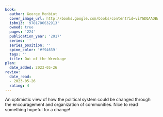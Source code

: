 ```yaml
---
book:
  author: George Monbiot
  cover_image_url: http://books.google.com/books/content?id=viYGDQAAQBAJ&printsec=frontcover&img=1&zoom=1&edge=curl&source=gbs_api
  isbn13: '9781786632913'
  owned: true
  pages: '224'
  publication_year: '2017'
  series: ''
  series_position: ''
  spine_color: '#f94639'
  tags: ''
  title: Out of the Wreckage
plan:
  date_added: 2023-05-26
review:
  date_read:
  - 2023-05-26
  rating: 4
---
```

An optimistic view of how the political system could be changed through the encouragement and organization of communities. Nice to read something hopeful for a change!
